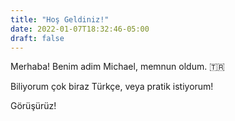 ```yaml
---
title: "Hoş Geldiniz!"
date: 2022-01-07T18:32:46-05:00
draft: false
---
```

Merhaba! Benim adim Michael, memnun oldum. :tr:

Biliyorum çok biraz Türkçe, veya pratik istiyorum!

Görüşürüz!
